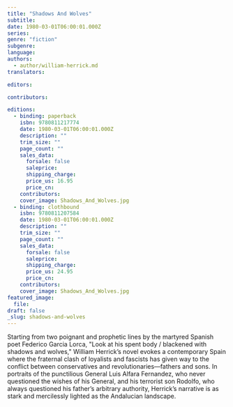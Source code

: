 ```yaml
---
title: "Shadows And Wolves"
subtitle:
date: 1980-03-01T06:00:01.000Z
series:
genre: "fiction"
subgenre:
language:
authors:
  - author/william-herrick.md
translators:

editors:

contributors:

editions:
  - binding: paperback
    isbn: 9780811217774
    date: 1980-03-01T06:00:01.000Z
    description: ""
    trim_size: ""
    page_count: ""
    sales_data:
      forsale: false
      saleprice:
      shipping_charge:
      price_us: 16.95
      price_cn:
    contributors:
    cover_image: Shadows_And_Wolves.jpg
  - binding: clothbound
    isbn: 9780811207584
    date: 1980-03-01T06:00:01.000Z
    description: ""
    trim_size: ""
    page_count: ""
    sales_data:
      forsale: false
      saleprice:
      shipping_charge:
      price_us: 24.95
      price_cn:
    contributors:
    cover_image: Shadows_And_Wolves.jpg
featured_image:
  file:
draft: false
_slug: shadows-and-wolves
---
```


Starting from two poignant and prophetic lines by the martyred Spanish poet Federico Garcia Lorca, "Look at his spent body / blackened with shadows and wolves," William Herrick’s novel evokes a contemporary Spain where the fraternal clash of loyalists and fascists has given way to the conflict between conservatives and revolutionaries––fathers and sons. In portraits of the punctilious General Luis Alfara Fernandez, who never questioned the wishes of his General, and his terrorist son Rodolfo, who always questioned his father’s arbitrary authority, Herrick’s narrative is as stark and mercilessly lighted as the Andalucian landscape.

